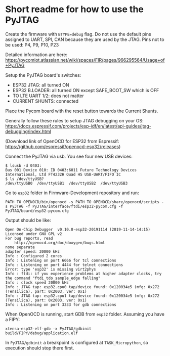 # Short readme for how to use the PyJTAG

Create the firmware with `BTYPE=debug` flag.
Do not use the default pins assigned to UART, SPI, CAN because they are used by the JTAG. Pins not to be used: P4, P9, P10, P23

Detailed information are here: https://pycomiot.atlassian.net/wiki/spaces/FIR/pages/966295564/Usage+of+PyJTAG

Setup the PyJTAG board's switches:
 * ESP32 JTAG: all turned ON
 * ESP32 B.LOADER: all turned ON except SAFE_BOOT_SW which is OFF
 * TO LTE UART 1/2: does not matter
 * CURRENT SHUNTS: connected

Place the Pycom board with the reset button towards the Current Shunts.

Generally follow these rules to setup JTAG debugging on your OS: https://docs.espressif.com/projects/esp-idf/en/latest/api-guides/jtag-debugging/index.html

(Download link of OpenOCD for ESP32 from Espressif: https://github.com/espressif/openocd-esp32/releases)

Connect the PyJTAG via usb. You see four new USB devices:
```
$ lsusb -d 0403:
Bus 001 Device 010: ID 0403:6011 Future Technology Devices International, Ltd FT4232H Quad HS USB-UART/FIFO IC
$ ls /dev/ttyUSB?
/dev/ttyUSB0  /dev/ttyUSB1  /dev/ttyUSB2  /dev/ttyUSB3
```

Go to `esp32` folder in Firmware-Development repository and run:
```
PATH_TO_OPENOCD/bin/openocd -s PATH_TO_OPENOCD/share/openocd/scripts -s PyJTAG -f PyJTAG/interface/ftdi/esp32-pycom.cfg -f PyJTAG/board/esp32-pycom.cfg
```

Output should be like: 
```
Open On-Chip Debugger  v0.10.0-esp32-20191114 (2019-11-14-14:15)
Licensed under GNU GPL v2
For bug reports, read
	http://openocd.org/doc/doxygen/bugs.html
none separate
adapter speed: 20000 kHz
Info : Configured 2 cores
Info : Listening on port 6666 for tcl connections
Info : Listening on port 4444 for telnet connections
Error: type 'esp32' is missing virt2phys
Info : ftdi: if you experience problems at higher adapter clocks, try the command "ftdi_tdo_sample_edge falling"
Info : clock speed 20000 kHz
Info : JTAG tap: esp32.cpu0 tap/device found: 0x120034e5 (mfg: 0x272 (Tensilica), part: 0x2003, ver: 0x1)
Info : JTAG tap: esp32.cpu1 tap/device found: 0x120034e5 (mfg: 0x272 (Tensilica), part: 0x2003, ver: 0x1)
Info : Listening on port 3333 for gdb connections
```

When OpenOCD is running, start GDB from `esp32` folder. Assuming you have a FIPY:
```
xtensa-esp32-elf-gdb -x PyJTAG/gdbinit build/FIPY/debug/application.elf
```

In `PyJTAG/gdbinit` a breakpoint is configured at `TASK_Micropython`, so execution should stop there first.
